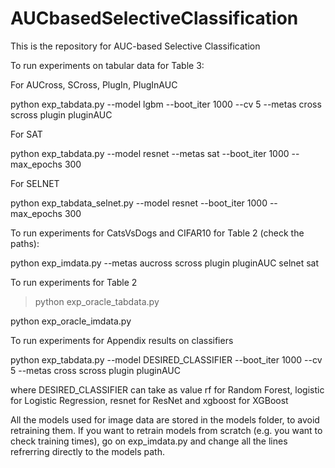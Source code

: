 # AUCbasedSelectiveClassification
This is the repository for AUC-based Selective Classification




To run experiments on tabular data for Table 3:

For AUCross, SCross, PlugIn, PlugInAUC

python exp_tabdata.py --model lgbm --boot_iter 1000 --cv 5 --metas cross scross plugin pluginAUC

For SAT

python exp_tabdata.py --model resnet --metas sat --boot_iter 1000 --max_epochs 300

For SELNET

python exp_tabdata_selnet.py --model resnet --boot_iter 1000 --max_epochs 300



To run experiments for CatsVsDogs and CIFAR10 for Table 2 (check the paths):

python exp_imdata.py --metas aucross scross plugin pluginAUC selnet sat


To run experiments for Table 2

> python exp_oracle_tabdata.py

python exp_oracle_imdata.py




To run experiments for Appendix results on classifiers

python exp_tabdata.py --model DESIRED_CLASSIFIER --boot_iter 1000 --cv 5 --metas cross scross plugin pluginAUC

where DESIRED_CLASSIFIER  can take as value rf for Random Forest, logistic for Logistic Regression, resnet for ResNet and xgboost for XGBoost


All the models used for image data are stored in the models folder, to avoid retraining them. 
If you want to retrain models from scratch (e.g. you want to check training times),
go on exp_imdata.py and change all the lines refrerring directly to the models path.


